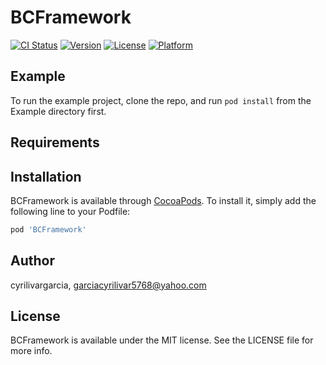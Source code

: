 # BCFramework

[![CI Status](https://img.shields.io/travis/cyrilivargarcia/BCFramework.svg?style=flat)](https://travis-ci.org/cyrilivargarcia/BCFramework)
[![Version](https://img.shields.io/cocoapods/v/BCFramework.svg?style=flat)](https://cocoapods.org/pods/BCFramework)
[![License](https://img.shields.io/cocoapods/l/BCFramework.svg?style=flat)](https://cocoapods.org/pods/BCFramework)
[![Platform](https://img.shields.io/cocoapods/p/BCFramework.svg?style=flat)](https://cocoapods.org/pods/BCFramework)

## Example

To run the example project, clone the repo, and run `pod install` from the Example directory first.

## Requirements

## Installation

BCFramework is available through [CocoaPods](https://cocoapods.org). To install
it, simply add the following line to your Podfile:

```ruby
pod 'BCFramework'
```

## Author

cyrilivargarcia, garciacyrilivar5768@yahoo.com

## License

BCFramework is available under the MIT license. See the LICENSE file for more info.
